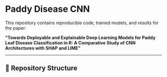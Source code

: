# Paddy Disease CNN

This repository contains reproducible code, trained models, and results for the paper:

**"Towards Deployable and Explainable Deep Learning Models for Paddy Leaf Disease Classification in R: A Comparative Study of CNN Architectures with SHAP and LIME"**

---

## 📂 Repository Structure

